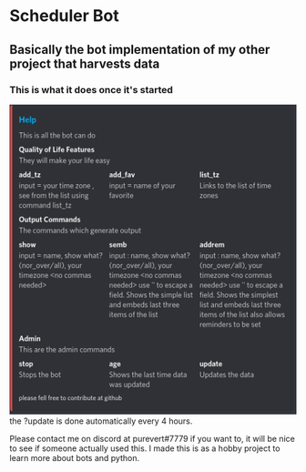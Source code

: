 # Scheduler Bot

## Basically the bot implementation of my other project that harvests data

### This is what it does once it's started
![a](Screenshots/help.png)  
the ?update is done automatically every 4 hours.

Please contact me on discord at purevert#7779 if you want to, it will be nice to see if someone actually used this.
I made this is as a hobby project to learn more about bots and python.
